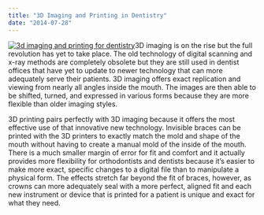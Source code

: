 ```yaml
---
title: "3D Imaging and Printing in Dentistry"
date: "2014-07-28"
---
```


[![3d imaging and printing for dentistry](/images/3d-imaging-and-printing-for-dentistry.jpg)](/images/3d-imaging-and-printing-for-dentistry.jpg)3D imaging is on the rise but the full revolution has yet to take place. The old technology of digital scanning and x-ray methods are completely obsolete but they are still used in dentist offices that have yet to update to newer technology that can more adequately serve their patients. 3D imaging offers exact replication and viewing from nearly all angles inside the mouth. The images are then able to be shifted, turned, and expressed in various forms because they are more flexible than older imaging styles.

3D printing pairs perfectly with 3D imaging because it offers the most effective use of that innovative new technology. Invisible braces can be printed with the 3D printers to exactly match the mold and shape of the mouth without having to create a manual mold of the inside of the mouth. There is a much smaller margin of error for fit and comfort and it actually provides more flexibility for orthodontists and dentists because it’s easier to make more exact, specific changes to a digital file than to manipulate a physical form. The effects stretch far beyond the fit of braces, however, as crowns can more adequately seal with a more perfect, aligned fit and each new instrument or device that is printed for a patient is unique and exact for what they need.
